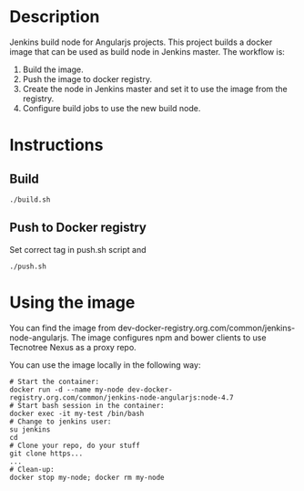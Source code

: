 # Description
Jenkins build node for Angularjs projects. This project builds a docker image that can be used as build node in Jenkins master. The workflow is:
1. Build the image.
2. Push the image to docker registry.
3. Create the node in Jenkins master and set it to use the image from the registry.
4. Configure build jobs to use the new build node.

# Instructions

## Build

```
./build.sh
```

## Push to Docker registry

Set correct tag in push.sh script and

```
./push.sh
```

# Using the image
You can find the image from dev-docker-registry.org.com/common/jenkins-node-angularjs.
The image configures npm and bower clients to use Tecnotree Nexus as a proxy repo.

You can use the image locally in the following way:
```
# Start the container:
docker run -d --name my-node dev-docker-registry.org.com/common/jenkins-node-angularjs:node-4.7
# Start bash session in the container:
docker exec -it my-test /bin/bash
# Change to jenkins user:
su jenkins
cd
# Clone your repo, do your stuff
git clone https...
...
# Clean-up:
docker stop my-node; docker rm my-node
```
